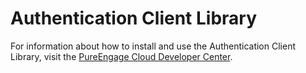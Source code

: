 # Authentication Client Library

For information about how to install and use the Authentication Client Library, visit the [PureEngage Cloud Developer Center](https://developer.genesyscloud.com/client-libraries/authentication).